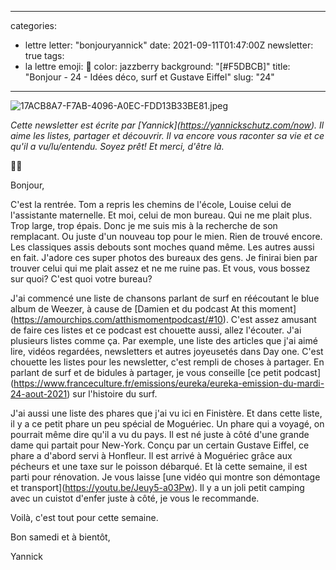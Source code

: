 
---
categories:
- lettre
letter: "bonjouryannick"
date: 2021-09-11T01:47:00Z
newsletter: true
tags:
- la lettre
emoji: 💌
color: jazzberry
background: "[#F5DBCB]"
title: "Bonjour - 24 - Idées déco, surf et Gustave Eiffel"
slug: "24"
---
<p><img src="https://buttondown.s3.amazonaws.com/images/eed43046-96a0-40ee-8819-b13632c0e7ab.jpeg" alt="17ACB8A7-F7AB-4096-A0EC-FDD13B33BE81.jpeg"></p><p></p><p><em>Cette newsletter est écrite par [Yannick](</em><a target="_blank" rel="noopener noreferrer nofollow" href="https://yannickschutz.com/now"><em>https://yannickschutz.com/now</em></a><em>). Il aime les listes, partager et découvrir. Il va encore vous raconter sa vie et ce qu'il a vu/lu/entendu. Soyez prêt! Et merci, d'être là.</em></p><p>👋🏻</p><p>Bonjour,</p><p>C'est la rentrée. Tom a repris les chemins de l'école, Louise celui de l'assistante maternelle. Et moi, celui de mon bureau. Qui ne me plait plus. Trop large, trop épais. Donc je me suis mis à la recherche de son remplacant. Ou juste d'un nouveau top pour le mien. Rien de trouvé encore. Les classiques assis debouts sont moches quand même. Les autres aussi en fait. J'adore ces super photos des bureaux des gens. Je finirai bien par trouver celui qui me plait assez et ne me ruine pas. Et vous, vous bossez sur quoi? C'est quoi votre bureau?</p><p>J'ai commencé une liste de chansons parlant de surf en réécoutant le blue album de Weezer, à cause de [Damien et du podcast At this moment](<a target="_blank" rel="noopener noreferrer nofollow" href="https://amourchips.com/atthismomentpodcast/#10">https://amourchips.com/atthismomentpodcast/#10</a>). C'est assez amusant de faire ces listes et ce podcast est chouette aussi, allez l'écouter. J'ai plusieurs listes comme ça. Par exemple, une liste des articles que j'ai aimé lire, vidéos regardées, newsletters et autres joyeusetés dans Day one. C'est chouette les listes pour les newsletter, c'est rempli de choses à partager. En parlant de surf et de bidules à partager, je vous conseille [ce petit podcast](<a target="_blank" rel="noopener noreferrer nofollow" href="https://www.franceculture.fr/emissions/eureka/eureka-emission-du-mardi-24-aout-2021">https://www.franceculture.fr/emissions/eureka/eureka-emission-du-mardi-24-aout-2021</a>) sur l'histoire du surf. </p><p>J'ai aussi une liste des phares que j'ai vu ici en Finistère. Et dans cette liste, il y a ce petit phare un peu spécial de Moguériec. Un phare qui a voyagé, on pourrait même dire qu'il a vu du pays. Il est né juste à côté d'une grande dame qui partait pour New-York. Conçu par un certain Gustave Eiffel, ce phare a d'abord servi à Honfleur. Il est arrivé à Moguériec grâce aux pécheurs et une taxe sur le poisson débarqué. Et là cette semaine, il est parti pour rénovation. Je vous laisse [une vidéo qui montre son démontage et transport](<a target="_blank" rel="noopener noreferrer nofollow" href="https://youtu.be/Jeuy5-a03Pw">https://youtu.be/Jeuy5-a03Pw</a>). Il y a un joli petit camping avec un cuistot d'enfer juste à côté, je vous le recommande.</p><p>Voilà, c'est tout pour cette semaine.</p><p>Bon samedi et à bientôt,</p><p>Yannick</p>
